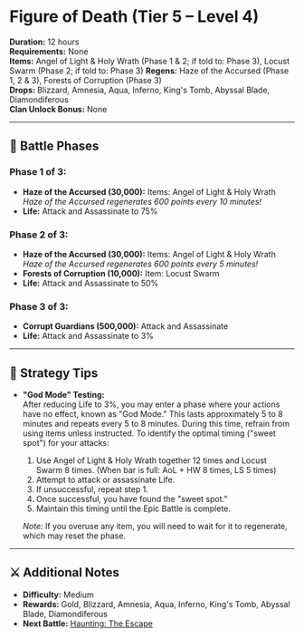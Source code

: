 # Figure of Death (Tier 5 – Level 4)

**Duration:** 12 hours  
**Requirements:** None  
**Items:** Angel of Light & Holy Wrath (Phase 1 & 2; if told to: Phase 3), Locust Swarm (Phase 2; if told to: Phase 3)
**Regens:** Haze of the Accursed (Phase 1, 2 & 3), Forests of Corruption (Phase 3)  
**Drops:** Blizzard, Amnesia, Aqua, Inferno, King's Tomb, Abyssal Blade, Diamondiferous  
**Clan Unlock Bonus:** None

---

## 🧪 Battle Phases

### Phase 1 of 3:
- **Haze of the Accursed (30,000):** Items: Angel of Light & Holy Wrath  
  *Haze of the Accursed regenerates 600 points every 10 minutes!*  
- **Life:** Attack and Assassinate to 75%

### Phase 2 of 3:
- **Haze of the Accursed (30,000):** Items: Angel of Light & Holy Wrath  
  *Haze of the Accursed regenerates 600 points every 5 minutes!*  
- **Forests of Corruption (10,000):** Item: Locust Swarm  
- **Life:** Attack and Assassinate to 50%

### Phase 3 of 3:
- **Corrupt Guardians (500,000):** Attack and Assassinate  
- **Life:** Attack and Assassinate to 3%

---

## 🧭 Strategy Tips

- **"God Mode" Testing:**  
  After reducing Life to 3%, you may enter a phase where your actions have no effect, known as "God Mode." This lasts approximately 5 to 8 minutes and repeats every 5 to 8 minutes. During this time, refrain from using items unless instructed. To identify the optimal timing ("sweet spot") for your attacks:

  1. Use Angel of Light & Holy Wrath together 12 times and Locust Swarm 8 times. (When bar is full: AoL + HW 8 times, LS 5 times)
  2. Attempt to attack or assassinate Life.
  3. If unsuccessful, repeat step 1.
  4. Once successful, you have found the "sweet spot."
  5. Maintain this timing until the Epic Battle is complete.

  *Note:* If you overuse any item, you will need to wait for it to regenerate, which may reset the phase.

---

## ⚔️ Additional Notes

- **Difficulty:** Medium  
- **Rewards:** Gold, Blizzard, Amnesia, Aqua, Inferno, King's Tomb, Abyssal Blade, Diamondiferous  
- **Next Battle:** [Haunting: The Escape](haunting-the-escape.md)

